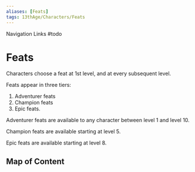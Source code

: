 ```yaml
---
aliases: [Feats]
tags: 13thAge/Characters/Feats
---
```


Navigation Links
#todo 

# Feats

Characters choose a feat at 1st level, and at every subsequent level.

Feats appear in three tiers: 
1. Adventurer feats
2. Champion feats
3. Epic feats.

Adventurer feats are available to any character between level 1 and level 10. 

Champion feats are available starting at level 5. 

Epic feats are available starting at level 8.

## Map of Content